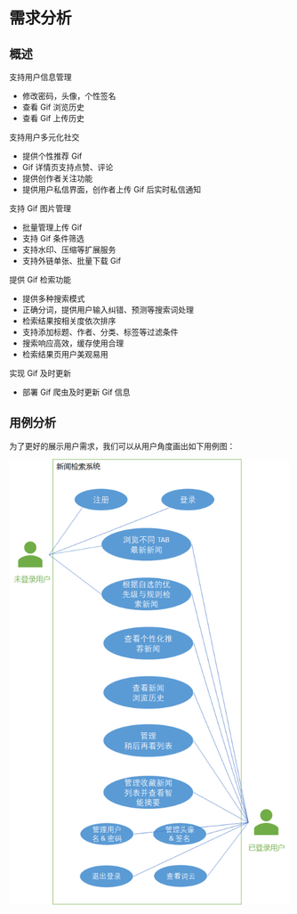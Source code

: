 # 需求分析

## 概述

支持用户信息管理

- 修改密码，头像，个性签名
- 查看 Gif 浏览历史
- 查看 Gif 上传历史

支持用户多元化社交

- 提供个性推荐 Gif
- Gif 详情页支持点赞、评论
- 提供创作者关注功能
- 提供用户私信界面，创作者上传 Gif 后实时私信通知

支持 Gif 图片管理

- 批量管理上传 Gif
- 支持 Gif 条件筛选
- 支持水印、压缩等扩展服务
- 支持外链单张、批量下载 Gif

提供 Gif 检索功能  

- 提供多种搜索模式
- 正确分词，提供用户输入纠错、预测等搜索词处理
- 检索结果按相关度依次排序
- 支持添加标题、作者、分类、标签等过滤条件
- 搜索响应高效，缓存使用合理
- 检索结果页用户美观易用

实现 Gif 及时更新

- 部署 Gif 爬虫及时更新 Gif 信息

## 用例分析

为了更好的展示用户需求，我们可以从用户角度画出如下用例图：

![用例图](images/用例图.png)
